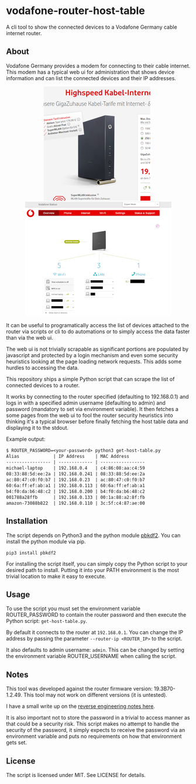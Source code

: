 # vodafone-router-host-table

A cli tool to show the connected devices to a Vodafone Germany cable internet
router.

## About

Vodafone Germany provides a modem for connecting to their cable internet. This
modem has a typical web ui for administration that shows device information and
can list the connected devices and their IP addresses.

<p align="center">
<a href="./docs/router.png"><img src="./docs/thumbnail_router.png"></a>
&nbsp;
<a href="./docs/webui.png"><img src="./docs/thumbnail_webui.png"></a>
</p>

It can be useful to programatically access the list of devices attached to the
router via scripts or cli to do automations or to simply access the data faster
than via the web ui.

The web ui is not trivially scrapable as significant portions are populated by
javascript and protected by a login mechanism and even some security heuristics
looking at the page loading network requests. This adds some hurdles to
accessing the data.

This repository ships a simple Python script that can scrape the list of
connected devices to a router.

It works by connecting to the router specified (defaulting to 192.168.0.1) and
logs in with a specified admin username (defaulting to admin) and password
(mandatory to set via environment variable). It then fetches a some pages from
the web ui to fool the router security heuristics into thinking it's a typical
browser before finally fetching the host table data and displaying it to the
stdout.

Example output:

```
$ ROUTER_PASSWORD=<your-password> python3 get-host-table.py
Alias             | IP Address    | MAC Address
----------------- | ------------- | -----------------
michael-laptop    | 192.168.0.4   | c4:86:08:aa:c4:59
08:33:88:5d:ee:2a | 192.168.0.241 | 08:33:88:5d:ee:2a
ac:80:47:c0:f0:b7 | 192.168.0.23  | ac:80:47:c0:f0:b7
60:6a:ff:ef:ab:a1 | 192.168.0.113 | 60:6a:ff:ef:ab:a1
b4:f0:da:b6:48:c2 | 192.168.0.200 | b4:f0:da:b6:48:c2
001788a28ffb      | 192.168.0.133 | 00:1a:88:a2:8f:fb
amazon-73088b822  | 192.168.0.110 | 3c:5f:c4:87:ae:00
```

## Installation

The script depends on Python3 and the python module [pbkdf2][1]. You can
install the python module via pip.

```
pip3 install pbkdf2
```

For installing the script itself, you can simply copy the Python script to your
desired path to install. Putting it into your PATH environment is the most
trivial location to make it easy to execute.

## Usage

To use the script you must set the environment variable ROUTER_PASSWORD to
contain the router password and then execute the Python script:
`get-host-table.py`.

By default it connects to the router at `192.168.0.1`. You can change the IP
address by passing the parameter `--router-ip <ROUTER_IP>` to the script.

It also defaults to admin username: `admin`. This can be changed by setting the
environment variable ROUTER_USERNAME when calling the script.

## Notes

This tool was developed against the router firmware version: 19.3B70-1.2.49.
This tool may not work on different versions (it is untested).

I have a small write up on the [reverse engineering notes here][0].

It is also important not to store the password in a trivial to access manner as
that could be a security risk. This script makes no attempt to handle the
security of the password, it simply expects to receive the password via an
environment variable and puts no requirements on how that environment gets set.

## License

The script is licensed under MIT. See LICENSE for details.

[0]: docs/reverse-engineering.md
[1]: https://pypi.org/project/pbkdf2/
